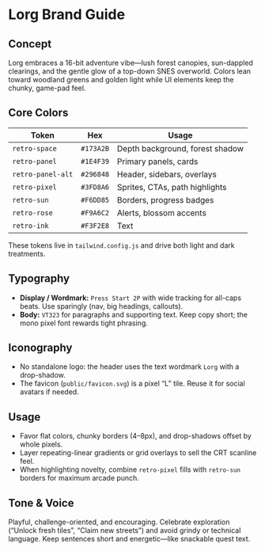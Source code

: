 # Lorg Brand Guide

## Concept
Lorg embraces a 16-bit adventure vibe—lush forest canopies, sun-dappled clearings, and the gentle glow of a top-down SNES overworld. Colors lean toward woodland greens and golden light while UI elements keep the chunky, game-pad feel.

## Core Colors
| Token | Hex | Usage |
| --- | --- | --- |
| `retro-space` | `#173A2B` | Depth background, forest shadow |
| `retro-panel` | `#1E4F39` | Primary panels, cards |
| `retro-panel-alt` | `#296848` | Header, sidebars, overlays |
| `retro-pixel` | `#3FD8A6` | Sprites, CTAs, path highlights |
| `retro-sun` | `#F6DD85` | Borders, progress badges |
| `retro-rose` | `#F9A6C2` | Alerts, blossom accents |
| `retro-ink` | `#F3F2E8` | Text |

These tokens live in `tailwind.config.js` and drive both light and dark treatments.

## Typography
- **Display / Wordmark:** `Press Start 2P` with wide tracking for all-caps beats. Use sparingly (nav, big headings, callouts).
- **Body:** `VT323` for paragraphs and supporting text. Keep copy short; the mono pixel font rewards tight phrasing.

## Iconography
- No standalone logo: the header uses the text wordmark `Lorg` with a drop-shadow.
- The favicon (`public/favicon.svg`) is a pixel “L” tile. Reuse it for social avatars if needed.

## Usage
- Favor flat colors, chunky borders (4–8px), and drop-shadows offset by whole pixels.
- Layer repeating-linear gradients or grid overlays to sell the CRT scanline feel.
- When highlighting novelty, combine `retro-pixel` fills with `retro-sun` borders for maximum arcade punch.

## Tone & Voice
Playful, challenge-oriented, and encouraging. Celebrate exploration (“Unlock fresh tiles”, “Claim new streets”) and avoid grindy or technical language. Keep sentences short and energetic—like snackable quest text.
